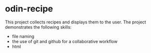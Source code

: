 # odin-recipe
This project collects recipes and displays them to the user. The project demonstrates the following skills:
- file naming
- the use of git and github for a collaborative workflow
- html